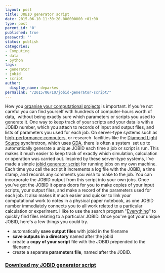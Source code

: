 ```yaml
---
layout: post
title: JOBID generator script
date: 2015-06-10 11:30:20.000000000 +01:00
type: post
parent_id: '0'
published: true
password: ''
status: publish
categories:
- Computing
- data
- python
tags:
- generator
- jobid
- script
author:
  display_name: deparkes
permalink: "/2015/06/10/jobid-generator-script/"
---
```

How you <a href="{{site.baseurl}}/2013/06/25/organising-computational-projects/">organise your computational projects</a> is important. If you're not  careful you can find yourself with hundreds of computer-hours worth of data,  without being exactly sure which parameters or scripts you used to generate it. One way to keep track of your scripts and your data is with a JOBID number, which you attach to records of input and output files, and lists of parameters you used for each job.
On server-type systems such as <a href="http://en.wikipedia.org/wiki/Portable_Batch_System">high-performance computers</a>, or research  facilities like the <a href="http://www.diamond.ac.uk/Home.html">Diamond Light Source</a> synchrotron, which uses <a href="http://www.opengda.org/">GDA</a>, there is often a system  set up to automatically generate a unique JOBID each time a job or script is run. This makes it much easier to keep track of exactly which simulation, calculation or operation was carried out. Inspired by these server-type systems, I've made a simple <a href="https://github.com/deparkes/jobid">jobid generator script</a> for running jobs on my own machine.
Each time you call the script it increments a log file with the JOBID, a time stamp, and records any comments you wish to make to the job. You can incorporate the JOBID output from this script into your own jobs.
Once you've got the JOBID it opens doors for you to make copies of your input scripts, your output files, and make a record of the parameters used for each job. It also makes it much easier and quicker to link your computational work to notes in a physical paper notebook, as one JOBID number immediately connects you to all work related to a particular calculation or experiment. I like to use the search program "<a href="http://www.voidtools.com/">Everything</a>" to quickly find files relating to a particular JOBID.
Once you've got your unique JOBID, here's a few things you could try.
<ul>
<li>automatically <strong>save output files</strong> with jobid in the filename</li>
<li>
<strong>save outputs in a directory</strong> named after the jobid</li>
<li>create a <strong>copy of your script</strong> file with the JOBID prepended to the filename</li>
<li>create a separate<strong> parameters file</strong>, named after the JOBID.</li>
</ul>
<h3><a href="https://github.com/deparkes/jobid">Download my JOBID generator script</a></h3>
